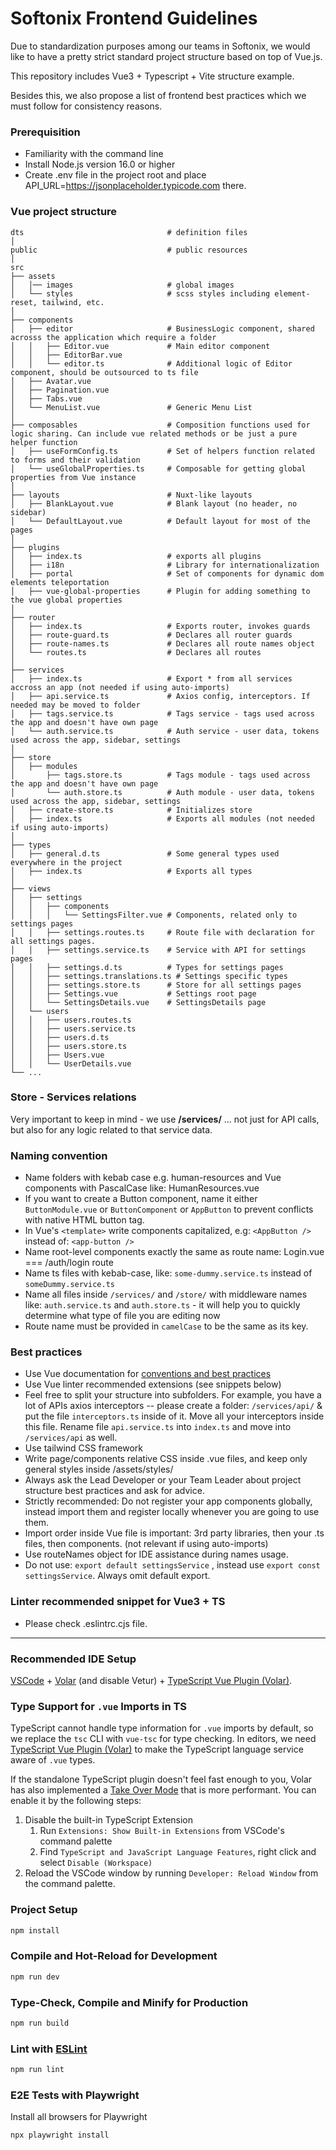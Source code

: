 # Softonix Frontend Guidelines
Due to standardization purposes among our teams in Softonix, we would like to have a pretty strict standard project structure based on top of Vue.js.

This repository includes Vue3 + Typescript + Vite structure example. 

Besides this, we also propose a list of frontend best practices which we must follow for consistency reasons.

### Prerequisition
- Familiarity with the command line
- Install Node.js version 16.0 or higher
- Create .env file in the project root and place API_URL=https://jsonplaceholder.typicode.com there.

### Vue project structure

    dts                                # definition files
    │
    public                             # public resources
    │
    src
    ├── assets
    │   │── images                     # global images 
    │   └── styles                     # scss styles including element-reset, tailwind, etc.
    │ 
    ├── components
    │   ├── editor                     # BusinessLogic component, shared acrosss the application which require a folder
    │   │   ├── Editor.vue             # Main editor component         
    │   │   ├── EditorBar.vue    
    │   │   └── editor.ts              # Additional logic of Editor component, should be outsourced to ts file
    │   ├── Avatar.vue
    │   ├── Pagination.vue
    │   ├── Tabs.vue
    │   └── MenuList.vue               # Generic Menu List
    │  
    ├── composables                    # Composition functions used for logic sharing. Can include vue related methods or be just a pure helper function
    │   ├── useFormConfig.ts           # Set of helpers function related to forms and their validation
    │   └── useGlobalProperties.ts     # Composable for getting global properties from Vue instance
    │  
    ├── layouts                        # Nuxt-like layouts
    │   ├── BlankLayout.vue            # Blank layout (no header, no sidebar)
    │   └── DefaultLayout.vue          # Default layout for most of the pages
    │ 
    ├── plugins                    
    │   ├── index.ts                   # exports all plugins
    │   ├── i18n                       # Library for internationalization
    │   ├── portal                     # Set of components for dynamic dom elements teleportation
    │   ├── vue-global-properties      # Plugin for adding something to the vue global properties
    │ 
    ├── router         
    │   ├── index.ts                   # Exports router, invokes guards
    │   ├── route-guard.ts             # Declares all router guards
    │   ├── route-names.ts             # Declares all route names object
    │   └── routes.ts                  # Declares all routes
    │ 
    ├── services     
    │   ├── index.ts                   # Export * from all services accross an app (not needed if using auto-imports)
    │   ├── api.service.ts             # Axios config, interceptors. If needed may be moved to folder
    │   ├── tags.service.ts            # Tags service - tags used across the app and doesn't have own page
    │   └── auth.service.ts            # Auth service - user data, tokens used across the app, sidebar, settings
    │ 
    ├── store
    │   ├── modules                        
    │       ├── tags.store.ts          # Tags module - tags used across the app and doesn't have own page
    │       └── auth.store.ts          # Auth module - user data, tokens used across the app, sidebar, settings
    │   ├── create-store.ts            # Initializes store
    │   ├── index.ts                   # Exports all modules (not needed if using auto-imports)
    │ 
    ├── types
    │   ├── general.d.ts               # Some general types used everywhere in the project
    │   ├── index.ts                   # Exports all types
    │ 
    ├── views
    │   ├── settings     
    │   │   ├── components  
    │   │   │   └── SettingsFilter.vue # Components, related only to settings pages        
    │   │   ├── settings.routes.ts     # Route file with declaration for all settings pages.
    │   │   ├── settings.service.ts    # Service with API for settings pages 
    │   │   ├── settings.d.ts          # Types for settings pages 
    │   │   ├── settings.translations.ts # Settings specific types
    │   │   ├── settings.store.ts      # Store for all settings pages
    │   │   ├── Settings.vue           # Settings root page
    │   │   └── SettingsDetails.vue    # SettingsDetails page
    │   └── users       
    │   │   ├── users.routes.ts     
    │   │   ├── users.service.ts   
    │   │   ├── users.d.ts   
    │   │   ├── users.store.ts  
    │   │   ├── Users.vue  
    │   │   └── UserDetails.vue  
    └── ...

### Store - Services relations
Very important to keep in mind - we use **/services/** ... not just for API calls, but also for any logic related to that service data.

### Naming convention

- Name folders with kebab case e.g. human-resources and Vue components with PascalCase like: HumanResources.vue
- If you want to create a Button component, name it either `ButtonModule.vue` or `ButtonComponent` or `AppButton` to prevent conflicts with native HTML button tag.
- In Vue's `<template>` write components capitalized, e.g: `<AppButton />` instead of: `<app-button />`
- Name root-level components exactly the same as route name: Login.vue === /auth/login route
- Name ts files with kebab-case, like: `some-dummy.service.ts` instead of `someDummy.service.ts`
- Name all files inside `/services/` and `/store/` with middleware names like: `auth.service.ts` and `auth.store.ts` - it will help you to quickly determine what type of file you are editing now
- Route name must be provided in `camelCase` to be the same as its key.

### Best practices

- Use Vue documentation for [conventions and best practices](https://vuejs.org/guide/reusability/composables.html#conventions-and-best-practices)
- Use Vue linter recommended extensions (see snippets below)
- Feel free to split your structure into subfolders. For example, you have a lot of APIs axios interceptors -- please create a folder: `/services/api/` & put the file `interceptors.ts` inside of it. Move all your interceptors inside this file. Rename file `api.service.ts` into `index.ts` and move into `/services/api` as well.
- Use tailwind CSS framework
- Write page/components relative CSS inside .vue files, and keep only general styles inside /assets/styles/
- Always ask the Lead Developer or your Team Leader about project structure best practices and ask for advice.
- Strictly recommended: Do not register your app components globally, instead import them and register locally whenever you are going to use them.
- Import order inside Vue file is important: 3rd party libraries, then your .ts files, then components. (not relevant if using auto-imports)
- Use routeNames object for IDE assistance during names usage.
- Do not use: `export default settingsService` , instead use `export const settingsService`. Always omit default export.

### Linter recommended snippet for Vue3 + TS
- Please check .eslintrc.cjs file.

-------------------------

### Recommended IDE Setup

[VSCode](https://code.visualstudio.com/) + [Volar](https://marketplace.visualstudio.com/items?itemName=Vue.volar) (and disable Vetur) + [TypeScript Vue Plugin (Volar)](https://marketplace.visualstudio.com/items?itemName=Vue.vscode-typescript-vue-plugin).

### Type Support for `.vue` Imports in TS

TypeScript cannot handle type information for `.vue` imports by default, so we replace the `tsc` CLI with `vue-tsc` for type checking. In editors, we need [TypeScript Vue Plugin (Volar)](https://marketplace.visualstudio.com/items?itemName=Vue.vscode-typescript-vue-plugin) to make the TypeScript language service aware of `.vue` types.

If the standalone TypeScript plugin doesn't feel fast enough to you, Volar has also implemented a [Take Over Mode](https://github.com/johnsoncodehk/volar/discussions/471#discussioncomment-1361669) that is more performant. You can enable it by the following steps:

1. Disable the built-in TypeScript Extension
    1) Run `Extensions: Show Built-in Extensions` from VSCode's command palette
    2) Find `TypeScript and JavaScript Language Features`, right click and select `Disable (Workspace)`
2. Reload the VSCode window by running `Developer: Reload Window` from the command palette.

### Project Setup

```sh
npm install
```

### Compile and Hot-Reload for Development

```sh
npm run dev
```

### Type-Check, Compile and Minify for Production

```sh
npm run build
```

### Lint with [ESLint](https://eslint.org/)

```sh
npm run lint
```

### E2E Tests with Playwright

Install all browsers for Playwright

```sh
npx playwright install
```

